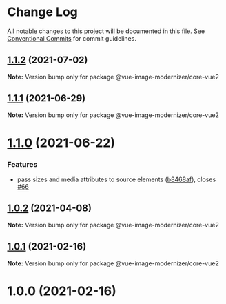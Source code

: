 # Change Log

All notable changes to this project will be documented in this file.
See [Conventional Commits](https://conventionalcommits.org) for commit guidelines.

## [1.1.2](https://github.com/Calvin-LL/vue-image-modernizer/compare/@vue-image-modernizer/core-vue2@1.1.1...@vue-image-modernizer/core-vue2@1.1.2) (2021-07-02)

**Note:** Version bump only for package @vue-image-modernizer/core-vue2

## [1.1.1](https://github.com/Calvin-LL/vue-image-modernizer/compare/@vue-image-modernizer/core-vue2@1.1.0...@vue-image-modernizer/core-vue2@1.1.1) (2021-06-29)

**Note:** Version bump only for package @vue-image-modernizer/core-vue2

# [1.1.0](https://github.com/Calvin-LL/vue-image-modernizer/compare/@vue-image-modernizer/core-vue2@1.0.2...@vue-image-modernizer/core-vue2@1.1.0) (2021-06-22)

### Features

- pass sizes and media attributes to source elements ([b8468af](https://github.com/Calvin-LL/vue-image-modernizer/commit/b8468afb3d4173546e2d2ea5419174a079682d08)), closes [#66](https://github.com/Calvin-LL/vue-image-modernizer/issues/66)

## [1.0.2](https://github.com/Calvin-LL/vue-image-modernizer/compare/@vue-image-modernizer/core-vue2@1.0.1...@vue-image-modernizer/core-vue2@1.0.2) (2021-04-08)

**Note:** Version bump only for package @vue-image-modernizer/core-vue2

## [1.0.1](https://github.com/Calvin-LL/vue-image-modernizer/compare/@vue-image-modernizer/core-vue2@1.0.0...@vue-image-modernizer/core-vue2@1.0.1) (2021-02-16)

**Note:** Version bump only for package @vue-image-modernizer/core-vue2

# 1.0.0 (2021-02-16)
